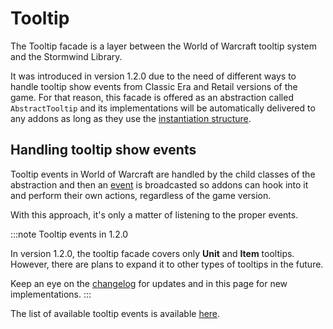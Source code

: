 # Tooltip

The Tooltip facade is a layer between the World of Warcraft tooltip system
and the Stormwind Library.

It was introduced in version 1.2.0 due to the need of different ways to handle
tooltip show events from Classic Era and Retail versions of the game. For that
reason, this facade is offered as an abstraction called `AbstractTooltip` and
its implementations will be automatically delivered to any addons as long as
they use the [instantiation structure](../core/factory).

## Handling tooltip show events

Tooltip events in World of Warcraft are handled by the child classes of the
abstraction and then an [event](events) is broadcasted so addons can
hook into it and perform their own actions, regardless of the game version.

With this approach, it's only a matter of listening to the proper events.

:::note Tooltip events in 1.2.0

In version 1.2.0, the tooltip facade covers only **Unit** and **Item** 
tooltips. However, there are plans to expand it to other types of tooltips
in the future.

Keep an eye on the [changelog](../../changelog) for updates and in this page
for new implementations.
:::

The list of available tooltip events is available [here](events#tooltip_item_shown).